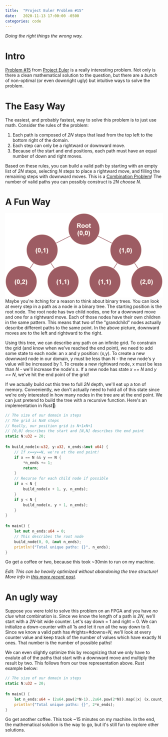 ```yaml
---
title:  "Project Euler Problem #15"
date:   2020-11-13 17:00:00 -0500
categories: code
---
```


*Doing the right things the wrong way.*

# Intro
[Problem #15](https://projecteuler.net/problem=15) from [Project Euler](https://projecteuler.net/about) is a really interesting problem. Not only is there a clean mathematical solution to the question, but there are a *bunch* of non-optimal (or even downright ugly) but intuitive ways to solve the problem.

# The Easy Way
The easiest, and probably fastest, way to solve this problem is to just use math. Consider the rules of the problem:
1. Each path is composed of *2N* steps that lead from the top left to the bottom right of the domain.
2. Each step can only be a rightward or downward move.
3. Because of the start and end positions, each path must have an equal number of down and right moves.

Based on these rules, you can build a valid path by starting with an empty list of *2N* steps, selecting *N* steps to place a rightward move, and filling the remaining steps with downward moves. This is a [Combination Problem](https://en.wikipedia.org/wiki/Combination)! The number of valid paths you can possibly construct is *2N choose N*.

# A Fun Way
<center>
<img src="/img/treediagram.png"/>
</center>
Maybe you're itching for a reason to think about binary trees. You can look at every step in a path as a node in a binary tree. The starting position is the root node. The root node has two child nodes, one for a downward move and one for a rightward move. Each of those nodes have their own children in the same pattern. This means that two of the "grandchild" nodes actually describe different paths to the same point. In the above picture, downward moves are to the left and rightward to the right.

Using this tree, we can describe any path on an infinite grid. To constrain the grid (and know when we've reached the end point), we need to add some state to each node: an x and y position: (x,y). To create a new downward node in our domain, y must be less than *N* - the new node's y value will be increased by 1. To create a new rightward node, x must be less than *N* - we'll increase the node's x. If a new node has state *x == N* and *y == N*, we've hit the end point of the grid!

If we actually build out this tree to full *2N* depth, we'll eat up a ton of memory. Conveniently, we don't actually need to hold all of this state since we're only interested in how many nodes in the tree are at the end point. We can just pretend to build the tree with a recursive function. Here's an implementation in Rust🦀:

```rust
// The size of our domain in steps
// The grid is NxN steps
// Really, our position grid is N+1xN+1
// [0,0] describes the start and [N,N] describes the end point
static N:u32 = 20;

fn build_node(x:u32, y:u32, n_ends:&mut u64) {
    // If x==y==N, we're at the end point!
    if x == N && y == N {
        *n_ends += 1;
        return;
    }
    // Recurse for each child node if possible
    if x < N {
        build_node(x + 1, y, n_ends);
    }
    if y < N {
        build_node(x, y + 1, n_ends);
    }
}

fn main() {
    let mut n_ends:u64 = 0;
    // This describes the root node
    build_node(0, 0, &mut n_ends);
    println!("Total unique paths: {}", n_ends);
}
```

Go get a coffee or two, because this took ~30min to run on my machine.

*Edit: This can be heavily optimized without abandoning the tree structure! More info in [this more recent post](/blog/project-euler-15-addendum).*
# An ugly way
Suppose you were told to solve this problem on an FPGA and you have *no clue* what combination is. Since we know the length of a path is *2N*, we'll start with a *2N*-bit wide counter. Let's say down = 1 and right = 0. We can initialize a down-counter with all 1s and let it run all the way down to 0. Since we know a valid path has #rights=#downs=*N*, we'll look at every counter value and keep track of the number of values which have exactly *N* ones. That number is the number of possible paths! 

We can even slightly optimize this by recognizing that we only have to evalute all of the paths that start with a downward move and multiply the result by two. This follows from our tree representation above. Rust example below:

```rust
// The size of our domain in steps
static N:u32 = 20;

fn main() {
    let n_ends:u64 = (2u64.pow(2*N-1)..2u64.pow(2*N)).map(|x| (x.count_ones()==N) as u64).sum();
    println!("Total unique paths: {}", 2*n_ends);
}
```

Go get another coffee. This took ~15 minutes on my machine. In the end, the mathematical solution is the way to go, but it's still fun to explore other solutions.
